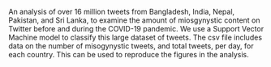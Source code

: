 An analysis of over 16 million tweets from Bangladesh, India, Nepal, Pakistan, and Sri Lanka, to examine the amount of miosgynystic content on Twitter before and during the COVID-19 pandemic. We use a Support Vector Machine model to classify this large dataset of tweets.
The csv file includes data on the number of misogynystic tweets, and total tweets, per day, for each country. This can be used to reproduce the figures in the analysis.
